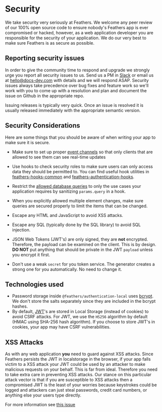 # Security

We take security very seriously at Feathers. We welcome any peer review of our 100% open source code to ensure nobody's Feathers app is ever compromised or hacked, however, as a web application developer you are responsible for the security of your application. We do our very best to make sure Feathers is as secure as possible.

## Reporting security issues

In order to give the community time to respond and upgrade we strongly urge you report all security issues to us. Send us a PM in [Slack](http://slack.docs-dev.com) or email us at [hello@docs-dev.com](mailto:hello@docs-dev.com) with details and we will respond ASAP. Security issues always take precedence over bug fixes and feature work so we'll work with you to come up with a resolution and plan and document the issue on Github in the appropriate repo.

Issuing releases is typically very quick. Once an issue is resolved it is usually released immediately with the appropriate semantic version.

## Security Considerations

Here are some things that you should be aware of when writing your app to make sure it is secure.

- Make sure to set up proper [event channels](../api/channels.md) so that only clients that are allowed to see them can see real-time updates
- Use hooks to check security roles to make sure users can only access data they should be permitted to. You can find useful hook utilities in [feathers-hooks-common](https://docs-plus.github.io/v1/docs-hooks-common/) and [feathers-authentication-hooks](https://github.com/docs-dev-ecosystem/docs-authentication-hooks/).
- Restrict the [allowed database queries](../api/databases/querying.md) to only the use cases your application requires by sanitizing `params.query` in a hook.
- When you explicitly allowed multiple element changes, make sure queries are secured properly to limit the items that can be changed.

- Escape any HTML and JavaScript to avoid XSS attacks.
- Escape any SQL (typically done by the SQL library) to avoid SQL injection.
- JSON Web Tokens (JWT's) are only signed, they are **not** encrypted. Therefore, the payload can be examined on the client. This is by design. **DO NOT** put anything that should be private in the JWT `payload` unless you encrypt it first.
- Don't use a weak `secret` for you token service. The generator creates a strong one for you automatically. No need to change it.

## Technologies used

- Password storage inside `@feathers/authentication-local` uses [bcrypt](https://github.com/dcodeIO/bcrypt.js). We don't store the salts separately since they are included in the bcrypt hashes.
- By default, [JWT](https://jwt.io/)'s are stored in Local Storage (instead of cookies) to avoid CSRF attacks. For JWT, we use the `HS256` algorithm by default (HMAC using SHA-256 hash algorithm). If you choose to store JWT's in cookies, your app may have CSRF vulnerabilities.

## XSS Attacks

As with any web application **you** need to guard against XSS attacks. Since Feathers persists the JWT in localstorage in the browser, if your app falls victim to a XSS attack your JWT could be used by an attacker to make malicious requests on your behalf. This is far from ideal. Therefore you need to take extra care in preventing XSS attacks. Our stance on this particular attack vector is that if you are susceptible to XSS attacks then a compromised JWT is the least of your worries because keystrokes could be logged and attackers can just steal passwords, credit card numbers, or anything else your users type directly.

For more information see [this issue](https://github.com/docs-dev/authentication/issues/132)



